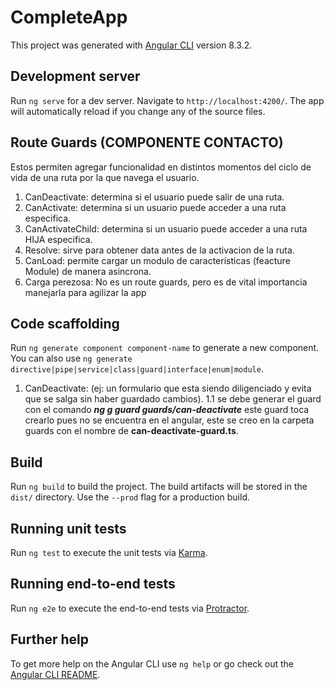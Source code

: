 # CompleteApp

This project was generated with [Angular CLI](https://github.com/angular/angular-cli) version 8.3.2.

## Development server

Run `ng serve` for a dev server. Navigate to `http://localhost:4200/`. The app will automatically reload if you change any of the source files.

## Route Guards (COMPONENTE CONTACTO)

Estos permiten agregar funcionalidad en distintos momentos del ciclo de vida de una ruta por la que navega el usuario.
1. CanDeactivate: determina si el usuario puede salir de una ruta.
2. CanActivate: determina si un usuario puede acceder a una ruta especifica.
3. CanActivateChild: determina si un usuario puede acceder a una ruta HIJA especifica.
4. Resolve: sirve para obtener data antes de la activacion de la ruta.
5. CanLoad: permite cargar un modulo de caracteristicas (feacture Module) de manera asincrona.
6. Carga perezosa: No es un route guards, pero es de vital importancia manejarla para agilizar la app

## Code scaffolding

Run `ng generate component component-name` to generate a new component. You can also use `ng generate directive|pipe|service|class|guard|interface|enum|module`.

1. CanDeactivate: (ej: un formulario que esta siendo diligenciado y evita que se salga sin haber guardado cambios).
1.1 se debe generar el guard con el comando ***ng g guard guards/can-deactivate*** este guard toca crearlo pues no se encuentra en el angular, este se creo en la carpeta guards con el nombre de **can-deactivate-guard.ts**.


## Build

Run `ng build` to build the project. The build artifacts will be stored in the `dist/` directory. Use the `--prod` flag for a production build.

## Running unit tests

Run `ng test` to execute the unit tests via [Karma](https://karma-runner.github.io).

## Running end-to-end tests

Run `ng e2e` to execute the end-to-end tests via [Protractor](http://www.protractortest.org/).

## Further help

To get more help on the Angular CLI use `ng help` or go check out the [Angular CLI README](https://github.com/angular/angular-cli/blob/master/README.md).
